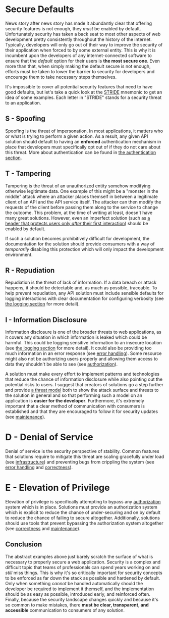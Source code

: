 # Secure Defaults

News story after news story has made it abundantly clear that offering security features is not enough, they _must_ be enabled by default. Unfortunately security has taken a back seat to most other aspects of web development pretty consistently throughout the history of the internet. Typically, developers will only go out of their way to improve the security of their application when forced to by some external entity. This is why it is incumbent upon the developers of any internet-connected software to ensure that the _default_ option for their users is __the most secure one__. Even more than that, when simply making the default secure is not enough, efforts must be taken to lower the barrier to security for developers and encourage them to take necessary steps themselves.

It's impossible to cover all potential security features that need to have good defaults, but let's take a quick look at the [STRIDE](https://en.wikipedia.org/wiki/STRIDE_%28security%29) mnemonic to get an idea of some examples. Each letter in "STRIDE" stands for a security threat to an application.

## S - Spoofing

Spoofing is the threat of impersonation. In most applications, it matters who or what is trying to perform a given action. As a result, any given API solution should default to having an __enforced__ authentication mechanism in place that developers must specifically opt out of if they do not care about this threat. More about authentication can be found in [the authentication section](./authentication.md).

## T - Tampering

Tampering is the threat of an unauthorized entity somehow modifying otherwise legitimate data. One example of this might be a "monster in the middle" attack where an attacker places themself in between a legitimate client of an API and the API service itself. The attacker can then modify the requests of the client before passing them along to the service to change the outcome. This problem, at the time of writing at least, doesn't have many great solutions. However, even an imperfect solution (such as [a header that protects users only _after_ their first interaction][HSTS]) should be enabled by default.

If such a solution becomes prohibitively difficult for development, the documentation for the solution should provide consumers with a way of _temporarily_ disabling this protection which will only impact the development environment.

## R - Repudiation

Repudiation is the threat of lack of information. If a data breach or attack happens, it should be detectable and, as much as possible, traceable. To help prevent repudiation, any API solution must include sensible defaults for logging interactions with clear documentation for configuring verbosity (see [the logging section] for more detail).

## I - Information Disclosure

Information disclosure is one of the broader threats to web applications, as it covers any situation in which information is leaked which could be harmful. This could be logging sensitive information to an insecure location (see [the logging section] for more detail). It could also be providing too much information in an error response (see [error handling]). Some resource might also not be authorizing users properly and allowing them access to data they shouldn't be able to see (see [authorization]).

A solution must make every effort to implement patterns and technologies that reduce the chance of information disclosure while also pointing out the potential risks to users. I suggest that creators of solutions go a step further and provide [a threat model] both to show the attack surface and threats to the solution in general and so that performing such a model on an application is __easier for the developer__. Furthermore, it's extremely important that a clear method of communication with consumers is established and that they are encouraged to follow it for security updates (see [maintenance]).

# D - Denial of Service

Denial of service is the security perspective of stability. Common features that solutions require to mitigate this threat are scaling gracefully under load (see [infrastructure]) and preventing bugs from crippling the system (see [error handling] and [correctness]).

# E - Elevation of Privilege

Elevation of privilege is specifically attempting to bypass any [authorization] system which is in place. Solutions must provide an authorization system which is explicit to reduce the chance of under-securing and on by default to reduce the chance of failing to secure altogether. Additionally, solutions should use tools that prevent bypassing the authorization system altogether (see [correctness] and [maintenance]).

## Conclusion

The abstract examples above just barely scratch the surface of what is necessary to properly secure a web application. Security is a complex and difficult topic that teams of professionals can spend years working on and _still_ miss things. This is why it's so critically important for security concepts to be enforced as far down the stack as possible and hardened by default. Only when something _cannot_ be handled automatically should the developer be required to implement it themself, and the implementation should be as easy as possible, introduced early, and reinforced often. Finally, because the security landscape changes quickly and because it's so common to make mistakes, there __must be clear, transparent, and accessible__ communication to consumers of any solution.

[HSTS]: https://en.wikipedia.org/wiki/HTTP_Strict_Transport_Security
[the logging section]: ./logging.md
[error handling]: ./error_handling.md
[authorization]: ./authorization.md
[a threat model]: ./threat_model.md
[maintenance]: ./maintenance.md
[infrastructure]: ./infrastructure.md
[correctness]: ./correctness.md
